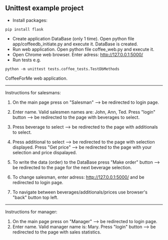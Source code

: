 Unittest example project
------------------------

- Install packages:
```
pip install flask 
```

- Create application DataBase (only 1 time). Open python file app/coffeedb_initiate.py and execute it. DataBase is created.
- Run web application. Open python file coffee_web.py and execute it. 
- Open Chrome web browser. Enter adress: http://127.0.0.1:5000/ 
- Run tests e.g.

```
python -m unittest tests.coffee_tests.TestDbMethods
```

CoffeeForMe web application.

_______________________________________________________________________

Instructions for salesmans:

1. On the main page press on "Salesman" --> be redirected to login page.
2. Enter name. Valid salesmen names are: John, Ann, Ted. Press "login" button --> be redirected to the page with beverages to select.
3. Press beverage to select --> be redirected to the page with additionals to select.
4. Press additional to select --> be redirected to the page with selection displayed. Press "Get price" --> be redirected to the page with your selection and price dispalayed.
5. To write the data (order) to the DataBase press "Make order" button --> be redirected to the page for the next beverage selection.

6. To change salesman, enter adress: http://127.0.0.1:5000/ and be redirected to login page.
7. To navigate between beverages/additionals/prices use browser's "back" button top left.

________________________________________________________________________

Instructions for manager:

1. On the main page press on "Manager" --> be redirected to login page.
2. Enter name. Valid manager name is: Mary. Press "login" button --> be redirected to the page with sales statistics.
